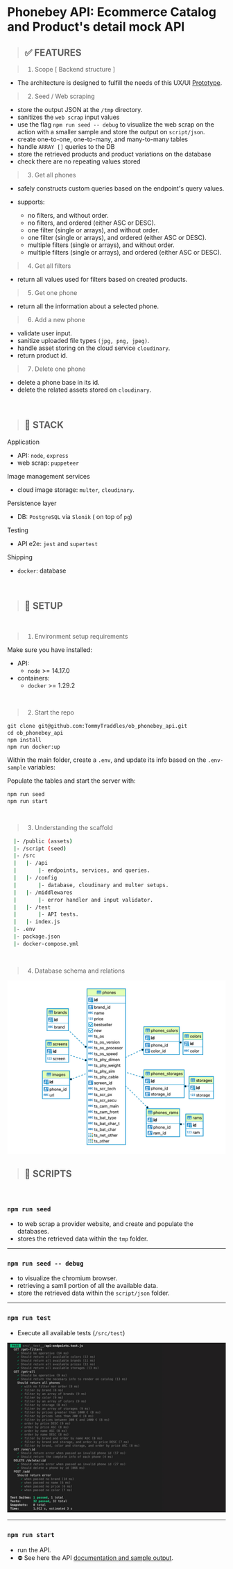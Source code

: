 # Phonebey API: Ecommerce Catalog and Product's detail mock API

> ## ✅ FEATURES

> 1. Scope [ Backend structure ]

- The architecture is designed to fulfill the needs of this UX/UI [Prototype](https://www.figma.com/proto/6H5DNUE4O129pjUkssCW55/ob_phonebey?node-id=87%3A131).

> 2. Seed / Web scraping

- store the output JSON at the `/tmp` directory.
- sanitizes the `web scrap` input values
- use the flag `npm run seed -- debug` to visualize the web scrap on the action with a smaller sample and store the output on `script/json`.
- create one-to-one, one-to-many, and many-to-many tables
- handle `ARRAY []` queries to the DB
- store the retrieved products and product variations on the database
- check there are no repeating values stored

> 3. Get all phones

- safely constructs custom queries based on the endpoint's query values.
- supports:

  - no filters, and without order.
  - no filters, and ordered (either ASC or DESC).
  - one filter (single or arrays), and without order.
  - one filter (single or arrays), and ordered (either ASC or DESC).
  - multiple filters (single or arrays), and without order.
  - multiple filters (single or arrays), and ordered (either ASC or DESC).

> 4. Get all filters

- return all values used for filters based on created products.

> 5. Get one phone

- return all the information about a selected phone.

> 6. Add a new phone

- validate user input.
- sanitize uploaded file types `(jpg, png, jpeg)`.
- handle asset storing on the cloud service `cloudinary`.
- return product id.

> 7. Delete one phone

- delete a phone base in its id.
- delete the related assets stored on `cloudinary`.

<br/>

> ## 👋 STACK

Application

- API: `node`, `express`
- web scrap: `puppeteer`

Image management services

- cloud image storage: `multer`, `cloudinary`.

Persistence layer

- DB: `PostgreSQL` via `Slonik` ( on top of `pg`)

Testing

- API e2e: `jest` and `supertest`

Shipping

- `docker`: database

<br/>

> ## 👋 SETUP

<br/>

> 1. Environment setup requirements

Make sure you have installed:

- API:
  - `node` >= 14.17.0
- containers:
  - `docker` >= 1.29.2

<br/>

> 2. Start the repo

```
git clone git@github.com:TommyTraddles/ob_phonebey_api.git
cd ob_phonebey_api
npm install
npm run docker:up
```

Within the main folder, create a `.env`, and update its info based on the `.env-sample` variables:

Populate the tables and start the server with:

```
npm run seed
npm run start
```

<br/>

> 3. Understanding the scaffold

```bash
  |- /public (assets)
  |- /script (seed)
  |- /src
  |   |- /api
  |       |- endpoints, services, and queries.
  |   |- /config
  |       |- database, cloudinary and multer setups.
  |   |- /middlewares
  |       |- error handler and input validator.
  |   |- /test
  |       |- API tests.
  |   |- index.js
  |- .env
  |- package.json
  |- docker-compose.yml
```

<br/>

> 4. Database schema and relations

<img src="./public/phonebey_schema.jpg">

<br/>

> ## 👋 SCRIPTS

<br/>

### `npm run seed`

- to web scrap a provider website, and create and populate the databases.
- stores the retrieved data within the `tmp` folder.

<hr/>

### `npm run seed -- debug`

- to visualize the chromium browser.
- retrieving a samll portion of all the available data.
- store the retrieved data within the `script/json` folder.

<hr/>

### `npm run test`

- Execute all available tests (`/src/test`)

<img src="./public/test-suite.jpg">

<hr/>

### `npm run start`

- run the API.
- ⛔️ See here the API [documentation and sample output](https://documenter.getpostman.com/view/16463884/VUxLw8x2).


<br/>

